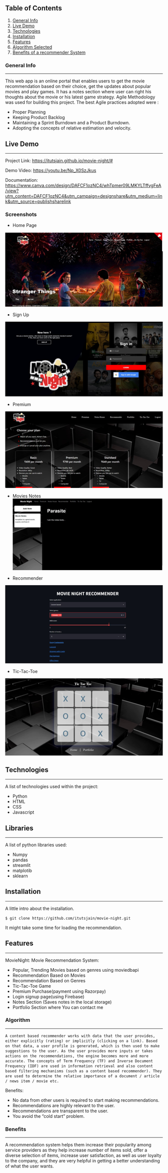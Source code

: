 ## Table of Contents
1. [General Info](#general-info)
2. [Live Demo](#live-demo)
3. [Technologies](#technologies)
4. [Installation](#installation)
5. [Features](#features)
6. [Algorithm Selected](#Algorithm)
7. [Benefits of a recommender System](#Benefits)
### General Info
***
This web app is an online portal that enables users to get the movie recommendation based on their choice, get the updates about popular movies and play games.  It has a notes section where user can right his thoughts about the movie or his latest game strategy.  Agile Methodology was used for building this project. The best Agile practices adopted were :

* Proper Planning
* Keeping Product Backlog
* Maintaining a Sprint Burndown and a Product Burndown.
* Adopting the concepts of relative estimation and velocity.

## Live Demo 
***
Project Link: https://itutsjain.github.io/movie-night/#

Demo Video: https://youtu.be/Np_X0SzJkus

Documentation: https://www.canva.com/design/DAFCF1ozNC4/whTpmer09LMKYLTffvgFeA/view?utm_content=DAFCF1ozNC4&utm_campaign=designshare&utm_medium=link&utm_source=publishsharelink

### Screenshots
* Home Page

![homepage](https://github.com/itutsjain/movie-night/blob/main/screenshots/homepage.jpg?raw=true)

* Sign Up

![signin](https://github.com/itutsjain/movie-night/blob/main/screenshots/signin.jpg?raw=true) 

* Premium

![premium](https://github.com/itutsjain/movie-night/blob/main/screenshots/premium.jpg?raw=true)

* Movies Notes
![notes](https://github.com/itutsjain/movie-night/blob/main/screenshots/notes.jpg?raw=true)

* Recommender

![recommender](https://github.com/itutsjain/movie-night/blob/main/screenshots/recommender.jpg?raw=true)

* Tic-Tac-Toe

![tictactoe](https://github.com/itutsjain/movie-night/blob/main/screenshots/tictactoe.jpg?raw=true)
## Technologies
***
A list of technologies used within the project:
* Python
* HTML
* CSS
* Javascript
## Libraries
***
A list of python libraries used:
* Numpy
* pandas
* streamlit
* matplotib
* sklearn

## Installation
***
A little intro about the installation. 
```
$ git clone https://github.com/itutsjain/movie-night.git

```
It might take some time for loading the recommendation.

## Features
***
MovieNight: Movie Recommendation System:
* Popular, Trending Movies based on genres using moviedbapi
* Recommendation Based on Movies
* Recommendation Based on Genres
* Tic-Tac-Toe Game
* Premium Purchase(payment using Razorpay)
* Login signup page(using Firebase)
* Notes Section (Saves notes in the local storage)
* Portfolio Section where You can contact me 

### Algorithm
***
```
A content based recommender works with data that the user provides, either explicitly (rating) or implicitly (clicking on a link). Based on that data, a user profile is generated, which is then used to make suggestions to the user. As the user provides more inputs or takes actions on the recommendations, the engine becomes more and more accurate. The concepts of Term Frequency (TF) and Inverse Document Frequency (IDF) are used in information retrieval and also content based filtering mechanisms (such as a content based recommender). They are used to determine the relative importance of a document / article / news item / movie etc.
```
Benefits:
* No data from other users is required to start making recommendations. 
* Recommendations are highly relevant to the user. 
* Recommendations are transparent to the user.
* You avoid the “cold start” problem. 



### Benefits
***
A recommendation system helps them increase their popularity among service providers as they help increase number of items sold, offer a diverse selection of items, increase user satisfaction, as well as user loyalty to the company, and they are very helpful in getting a better understanding of what the user wants.
